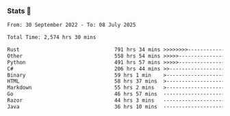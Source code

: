 ### Stats 👋
<!--START_SECTION:waka-->

```txt
From: 30 September 2022 - To: 08 July 2025

Total Time: 2,574 hrs 30 mins

Rust                               791 hrs 34 mins >>>>>>>>-----------------   30.75 %
Other                              558 hrs 54 mins >>>>>--------------------   21.71 %
Python                             491 hrs 57 mins >>>>>--------------------   19.11 %
C#                                 206 hrs 44 mins >>-----------------------   08.03 %
Binary                             59 hrs 1 min    >------------------------   02.29 %
HTML                               58 hrs 37 mins  >------------------------   02.28 %
Markdown                           55 hrs 2 mins   >------------------------   02.14 %
Go                                 46 hrs 57 mins  -------------------------   01.82 %
Razor                              44 hrs 3 mins   -------------------------   01.71 %
Java                               36 hrs 10 mins  -------------------------   01.41 %
```

<!--END_SECTION:waka-->

<!--
**buhaytza2005/buhaytza2005** is a ✨ _special_ ✨ repository because its `README.md` (this file) appears on your GitHub profile.

Here are some ideas to get you started:

- 🔭 I’m currently working on ...
- 🌱 I’m currently learning ...
- 👯 I’m looking to collaborate on ...
- 🤔 I’m looking for help with ...
- 💬 Ask me about ...
- 📫 How to reach me: ...
- 😄 Pronouns: ...
- ⚡ Fun fact: ...
-->


